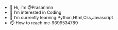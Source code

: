 - 👋 Hi, I’m @Prasannnn
- 👀 I’m interested in Coding
- 🌱 I’m currently learning Python,Html,Css,Javascript
- 📫 How to reach me-9399534789

<!---
Prasannnn/Prasannnn is a ✨ special ✨ repository because its `README.md` (this file) appears on your GitHub profile.
You can click the Preview link to take a look at your changes.
--->

